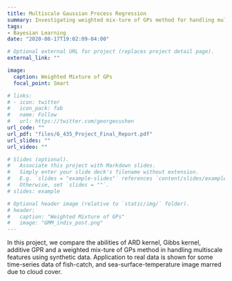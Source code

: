 ```yaml
---
title: Multiscale Gaussian Process Regression
summary: Investigating weighted mix-ture of GPs method for handling multiscale features.
tags:
- Bayesian Learning
date: "2020-08-17T19:02:09-04:00"

# Optional external URL for project (replaces project detail page).
external_link: ""

image:
  caption: Weighted Mixture of GPs
  focal_point: Smart

# links:
# - icon: twitter
#   icon_pack: fab
#   name: Follow
#   url: https://twitter.com/georgecushen
url_code: ""
url_pdf: "files/6_435_Project_Final_Report.pdf"
url_slides: ""
url_video: ""

# Slides (optional).
#   Associate this project with Markdown slides.
#   Simply enter your slide deck's filename without extension.
#   E.g. `slides = "example-slides"` references `content/slides/example-slides.md`.
#   Otherwise, set `slides = ""`.
# slides: example

# Optional header image (relative to `static/img/` folder).
# header:
#   caption: "Weighted Mixture of GPs"
#   image: "GMM_indiv_post.png"
---
```


In this project, we compare the abilities of ARD kernel, Gibbs kernel, additive GPR and a weighted mix-ture of GPs method in handling multiscale features using synthetic data. Application to real data is shown for some time-series data of fish-catch, and sea-surface-temperature image marred due to cloud cover.
